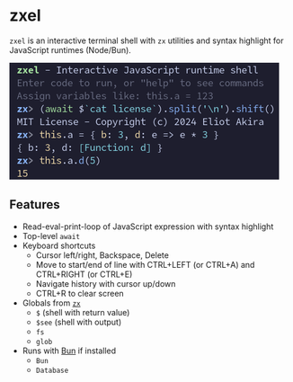 # zxel

`zxel` is an interactive terminal shell with `zx` utilities and syntax highlight for JavaScript runtimes (Node/Bun).

![Screenshot](screenshot.png)

## Features

- Read-eval-print-loop of JavaScript expression with syntax highlight
- Top-level `await`
- Keyboard shortcuts
  - Cursor left/right, Backspace, Delete
  - Move to start/end of line with CTRL+LEFT (or CTRL+A) and CTRL+RIGHT (or CTRL+E)
  - Navigate history with cursor up/down
  - CTRL+R to clear screen
- Globals from [`zx`](https://google.github.io/zx/api)
  - `$` (shell with return value)
  - `$see` (shell with output)
  - `fs`
  - `glob`
- Runs with [Bun](https://bun.sh/) if installed
  - `Bun`
  - `Database`
